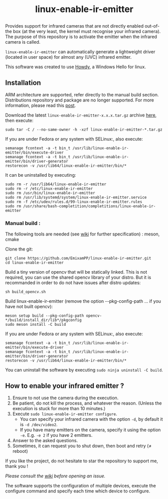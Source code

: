 # <p align=center>linux-enable-ir-emitter</p>

Provides support for infrared cameras that are not directly enabled out-of-the box (at the very least, the kernel must recognise your infrared camera). The purpose of this repository is to activate the emitter when the infrared camera is called.

`linux-enable-ir-emitter` can automatically generate a lightweight driver (located in user space) for almost any (UVC) infrared emitter.

This software was created to use [Howdy](https://github.com/boltgolt/howdy), a Windows Hello for linux.

## Installation
ARM architecture are supported, refer directly to the manual build section. Distributions repository and package are no longer supported.
For more information, please read this [post](https://github.com/EmixamPP/linux-enable-ir-emitter/wiki/About-distributions-repository). 
 
Download the latest `linux-enable-ir-emitter-x.x.x.tar.gz` archive [here](https://github.com/EmixamPP/linux-enable-ir-emitter/releases/latest), then execute:
```
sudo tar -C / --no-same-owner -h -xzf linux-enable-ir-emitter-*.tar.gz
```

If you are under Fedora or any system with SELinux:, also execute: 
```
semanage fcontext -a -t bin_t /usr/lib/linux-enable-ir-emitter/bin/execute-driver
semanage fcontext -a -t bin_t /usr/lib/linux-enable-ir-emitter/bin/driver-generator
restorecon -v /usr/lib64/linux-enable-ir-emitter/bin/*
```

It can be uninstalled by executing:
```
sudo rm -r /usr/lib64/linux-enable-ir-emitter
sudo rm -r /etc/linux-enable-ir-emitter
sudo rm /usr/bin/linux-enable-ir-emitter
sudo rm /usr/lib/systemd/system/linux-enable-ir-emitter.service
sudo rm -f /etc/udev/rules.d/99-linux-enable-ir-emitter.rules
sudo rm /usr/share/bash-completition/completitions/linux-enable-ir-emitter
```

### Manual build :
The following tools are needed (see [wiki](https://github.com/EmixamPP/linux-enable-ir-emitter/wiki/Requirements) for further specification) : meson, cmake

Clone the git:
```
git clone https://github.com/EmixamPP/linux-enable-ir-emitter.git
cd linux-enable-ir-emitter
```

Build a tiny version of opencv that will be statically linked. This is not required, you can use the shared opencv library of your distro. But it is recommanded in order to do not have issues after distro updates:
```
sh build_opencv.sh
```

Build linux-enable-ir-emitter (remove the option --pkg-config-path ... if you have not built opencv):
```
meson setup build --pkg-config-path opencv-*/build/install_dir/lib*/pkgconfig
sudo meson install -C build
```

If you are under Fedora or any system with SELinux:, also execute: 
```
semanage fcontext -a -t bin_t /usr/lib/linux-enable-ir-emitter/bin/execute-driver
semanage fcontext -a -t bin_t /usr/lib/linux-enable-ir-emitter/bin/driver-generator
restorecon -v /usr/lib64/linux-enable-ir-emitter/bin/*
```

You can uninstall the software by executing `sudo ninja uninstall -C build`. 

## How to enable your infrared emitter ?
1. Ensure to not use the camera during the execution.
2. Be patient, do not kill the process, and whatever the reason. (Unless the execution is stuck for more than 10 minutes.)
3. Execute `sudo linux-enable-ir-emitter configure`.
    * You can specify your infrared camera with the option `-d`, by default it is `-d /dev/video2`.
    * If you have many emitters on the camera, specify it using the option `-e`. E.g. `-e 2` if you have 2 emitters.
4. Answer to the asked questions.
5. Sometimes, it can request you to shut down, then boot and retry ($\neq$ reboot)

If you like the project, do not hesitate to star the repository to support me, thank you !

*Please consult the [wiki](https://github.com/EmixamPP/linux-enable-ir-emitter/wiki) before opening an issue.*

The software supports the configuration of multiple devices, execute the configure command and specify each time which device to configure.
